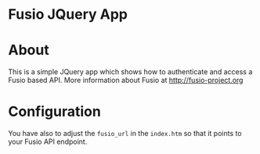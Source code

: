 Fusio JQuery App
=====

# About

This is a simple JQuery app which shows how to authenticate and access a Fusio
based API. More information about Fusio at http://fusio-project.org

# Configuration

You have also to adjust the `fusio_url` in the `index.htm` so that it points
to your Fusio API endpoint.
